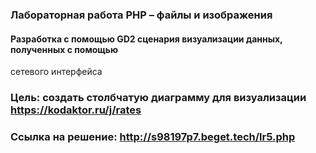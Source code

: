 ### Лабораторная работа PHP – файлы и изображения
#### Разработка с помощью GD2 сценария визуализации данных, полученных с помощью
сетевого интерфейса
### Цель: создать столбчатую диаграмму для визуализации https://kodaktor.ru/j/rates

### Ссылка на решение: http://s98197p7.beget.tech/lr5.php
